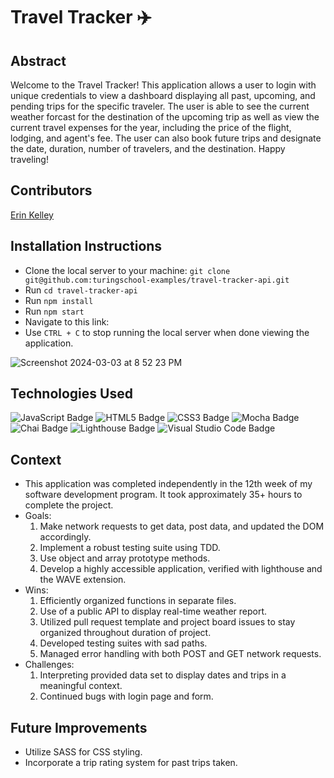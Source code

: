 # Travel Tracker ✈️

## Abstract
Welcome to the Travel Tracker! This application allows a user to login with unique credentials to view a dashboard displaying all past, upcoming, and pending trips for the specific traveler. The user is able to see the current weather forcast for the destination of the upcoming trip as well as view the current travel expenses for the year, including the price of the flight, lodging, and agent's fee. The user can also book future trips and designate the date, duration, number of travelers, and the destination. Happy traveling! 

## Contributors 
[Erin Kelley](https://github.com/kelleyej)

## Installation Instructions
- Clone the local server to your machine: `git clone git@github.com:turingschool-examples/travel-tracker-api.git`
- Run `cd travel-tracker-api`
- Run `npm install`
- Run `npm start`
- Navigate to this link:
- Use  `CTRL + C` to stop running the local server when done viewing the application. 

![Screenshot 2024-03-03 at 8 52 23 PM](https://github.com/kelleyej/TravelTracker/assets/120286689/bd97b8d6-190f-4bca-9a59-95a346429f5e)

## Technologies Used
![JavaScript Badge](https://img.shields.io/badge/JavaScript-F7DF1E?logo=javascript&logoColor=000&style=flat) ![HTML5 Badge](https://img.shields.io/badge/HTML5-E34F26?logo=html5&logoColor=fff&style=flat) ![CSS3 Badge](https://img.shields.io/badge/CSS3-1572B6?logo=css3&logoColor=fff&style=flat) ![Mocha Badge](https://img.shields.io/badge/Mocha-8D6748?logo=mocha&logoColor=fff&style=flat) ![Chai Badge](https://img.shields.io/badge/Chai-A30701?logo=chai&logoColor=fff&style=flat) ![Lighthouse Badge](https://img.shields.io/badge/Lighthouse-F44B21?logo=lighthouse&logoColor=fff&style=flat) ![Visual Studio Code Badge](https://img.shields.io/badge/Visual%20Studio%20Code-007ACC?logo=visualstudiocode&logoColor=fff&style=flat)

## Context 
- This application was completed independently in the 12th week of my software development program. It took approximately 35+ hours to complete the project. 
- Goals:
    1. Make network requests to get data, post data, and updated the DOM accordingly. 
    2. Implement a robust testing suite using TDD. 
    3. Use object and array prototype methods. 
    4. Develop a highly accessible application, verified with lighthouse and the WAVE extension. 
- Wins: 
    1. Efficiently organized functions in separate files.
    2. Use of a public API to display real-time weather report. 
    3. Utilized pull request template and project board issues to stay organized throughout duration of project. 
    4. Developed testing suites with sad paths.
    5. Managed error handling with both POST and GET network requests. 
- Challenges:
    1. Interpreting provided data set to display dates and trips in a meaningful context. 
    2. Continued bugs with login page and form. 

## Future Improvements 
- Utilize SASS for CSS styling. 
- Incorporate a trip rating system for past trips taken. 

